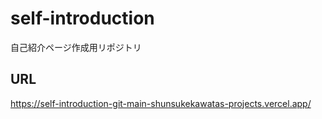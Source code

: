 # self-introduction
自己紹介ページ作成用リポジトリ

## URL

https://self-introduction-git-main-shunsukekawatas-projects.vercel.app/